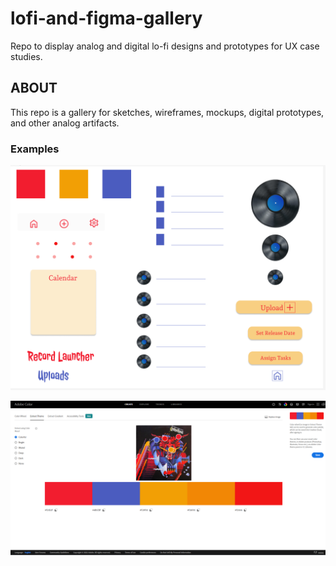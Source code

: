 # lofi-and-figma-gallery

Repo to display analog and digital lo-fi designs and prototypes for UX case studies.

## ABOUT

This repo is a gallery for sketches, wireframes, mockups, digital prototypes, and other analog artifacts.

### Examples

![sticker_sheet](./assets/images/RL_StickerSheet.png)

![color_scheme](./assets/images/RL_color_scheme%20(1).png)
